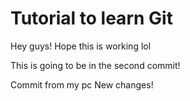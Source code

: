 # Tutorial to learn Git
Hey guys! Hope this is working lol

This is going to be in the second commit!

Commit from my pc
New changes!